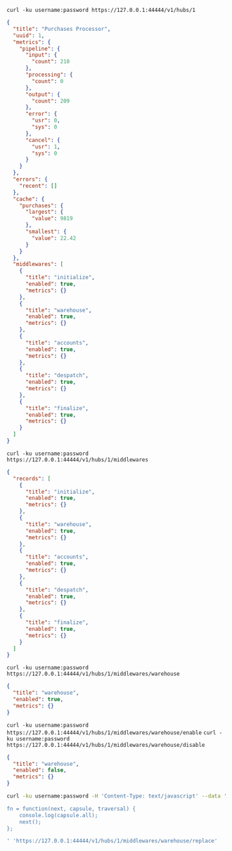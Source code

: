 

`curl -ku username:password https://127.0.0.1:44444/v1/hubs/1`
```json
{
  "title": "Purchases Processor",
  "uuid": 1,
  "metrics": {
    "pipeline": {
      "input": {
        "count": 210
      },
      "processing": {
        "count": 0
      },
      "output": {
        "count": 209
      },
      "error": {
        "usr": 0,
        "sys": 0
      },
      "cancel": {
        "usr": 1,
        "sys": 0
      }
    }
  },
  "errors": {
    "recent": []
  },
  "cache": {
    "purchases": {
      "largest": {
        "value": 9819
      },
      "smallest": {
        "value": 22.42
      }
    }
  },
  "middlewares": [
    {
      "title": "initialize",
      "enabled": true,
      "metrics": {}
    },
    {
      "title": "warehouse",
      "enabled": true,
      "metrics": {}
    },
    {
      "title": "accounts",
      "enabled": true,
      "metrics": {}
    },
    {
      "title": "despatch",
      "enabled": true,
      "metrics": {}
    },
    {
      "title": "finalize",
      "enabled": true,
      "metrics": {}
    }
  ]
}
```

`curl -ku username:password https://127.0.0.1:44444/v1/hubs/1/middlewares`
```json
{
  "records": [
    {
      "title": "initialize",
      "enabled": true,
      "metrics": {}
    },
    {
      "title": "warehouse",
      "enabled": true,
      "metrics": {}
    },
    {
      "title": "accounts",
      "enabled": true,
      "metrics": {}
    },
    {
      "title": "despatch",
      "enabled": true,
      "metrics": {}
    },
    {
      "title": "finalize",
      "enabled": true,
      "metrics": {}
    }
  ]
}
```

`curl -ku username:password https://127.0.0.1:44444/v1/hubs/1/middlewares/warehouse`
```json
{
  "title": "warehouse",
  "enabled": true,
  "metrics": {}
}
```

`curl -ku username:password https://127.0.0.1:44444/v1/hubs/1/middlewares/warehouse/enable`
`curl -ku username:password https://127.0.0.1:44444/v1/hubs/1/middlewares/warehouse/disable`
```json
{
  "title": "warehouse",
  "enabled": false,
  "metrics": {}
}
```

```bash
curl -ku username:password -H 'Content-Type: text/javascript' --data '

fn = function(next, capsule, traversal) {
    console.log(capsule.all);
    next();
};

' 'https://127.0.0.1:44444/v1/hubs/1/middlewares/warehouse/replace'
```
